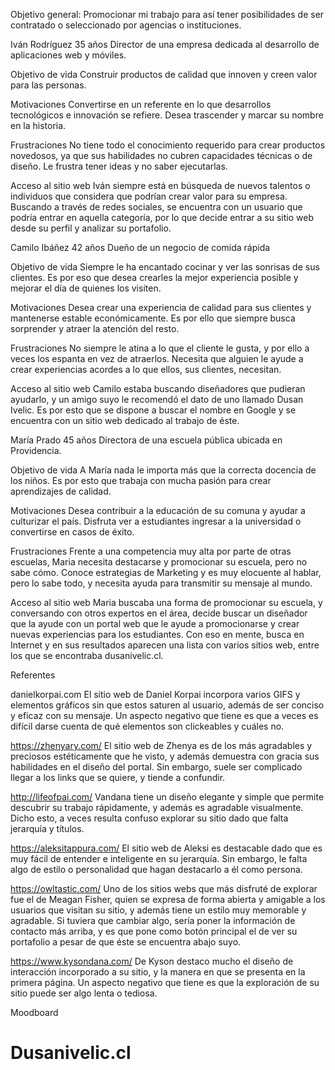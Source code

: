 Objetivo general:
Promocionar mi trabajo para así tener posibilidades de ser contratado o seleccionado por agencias o instituciones.



Iván Rodríguez 
35 años
Director de una empresa dedicada al desarrollo de aplicaciones web y móviles.

Objetivo de vida
Construir productos de calidad que innoven y creen valor para las personas.

Motivaciones
Convertirse en un referente en lo que desarrollos tecnológicos e innovación se refiere. Desea trascender y marcar su nombre en la historia.

Frustraciones
No tiene todo el conocimiento requerido para crear productos novedosos, ya que sus habilidades no cubren capacidades técnicas o de diseño. Le frustra tener ideas y no saber ejecutarlas.

Acceso al sitio web
Iván siempre está en búsqueda de nuevos talentos o individuos que considera que podrían crear valor para su empresa. Buscando a través de redes sociales, se encuentra con un usuario que podría entrar en aquella categoría, por lo que decide entrar a su sitio web desde su perfil y analizar su portafolio.

Camilo Ibáñez 
42 años
Dueño de un negocio de comida rápida

Objetivo de vida
Siempre le ha encantado cocinar y ver las sonrisas de sus clientes. Es por eso que desea crearles la mejor experiencia posible y mejorar el día de quienes los visiten.

Motivaciones
Desea crear una experiencia de calidad para sus clientes y mantenerse estable económicamente. Es por ello que siempre busca sorprender y atraer la atención del resto.

Frustraciones
No siempre le atina a lo que el cliente le gusta, y por ello a veces los espanta en vez de atraerlos. Necesita que alguien le ayude a crear experiencias acordes a lo que ellos, sus clientes, necesitan. 

Acceso al sitio web
Camilo estaba buscando diseñadores que pudieran ayudarlo, y un amigo suyo le recomendó el dato de uno llamado Dusan Ivelic. Es por esto que se dispone a buscar el nombre en Google y se encuentra con un sitio web dedicado al trabajo de éste.

María Prado
45 años
Directora de una escuela pública ubicada en Providencia.

Objetivo de vida
A María nada le importa más que la correcta docencia de los niños. Es por esto que trabaja con mucha pasión para crear aprendizajes de calidad.

Motivaciones
Desea contribuir a la educación de su comuna y ayudar a culturizar el país. Disfruta ver a estudiantes ingresar a la universidad o convertirse en casos de éxito. 

Frustraciones
Frente a una competencia muy alta por parte de otras escuelas, Maria necesita destacarse y promocionar su escuela, pero no sabe cómo. Conoce estrategias de Marketing y es muy elocuente al hablar, pero lo sabe todo, y necesita ayuda para transmitir su mensaje al mundo.

Acceso al sitio web
Maria buscaba una forma de promocionar su escuela, y conversando con otros expertos en el área, decide buscar un diseñador que la ayude con un portal web que le ayude a promocionarse y crear nuevas experiencias para los estudiantes. Con eso en mente, busca en Internet y en sus resultados aparecen una lista con varios sitios web, entre los que se encontraba dusanivelic.cl. 



Referentes

danielkorpai.com 
El sitio web de Daniel Korpai incorpora varios GIFS y elementos gráficos sin que estos saturen al usuario, además de ser conciso y eficaz con su mensaje. Un aspecto negativo que tiene es que a veces es difícil darse cuenta de qué elementos son clickeables y cuáles no.

https://zhenyary.com/
El sitio web de Zhenya es de los más agradables y preciosos estéticamente que he visto, y además demuestra con gracia sus habilidades en el diseño del portal. Sin embargo, suele ser complicado llegar a los links que se quiere, y tiende a confundir.

http://lifeofpai.com/
Vandana tiene un diseño elegante y simple que permite descubrir su trabajo rápidamente, y además es agradable visualmente. Dicho esto, a veces resulta confuso explorar su sitio dado que falta jerarquía y títulos.

https://aleksitappura.com/
El sitio web de Aleksi es destacable dado que es muy fácil de entender e inteligente en su jerarquía. Sin embargo, le falta algo de estilo o personalidad que hagan destacarlo a él como persona.

https://owltastic.com/
Uno de los sitios webs que más disfruté de explorar fue el de Meagan Fisher, quien se expresa de forma abierta y amigable a los usuarios que visitan su sitio, y además tiene un estilo muy memorable y agradable. Si tuviera que cambiar algo, sería poner la información de contacto más arriba, y es que pone como botón principal el de ver su portafolio a pesar de que éste se encuentra abajo suyo. 

https://www.kysondana.com/
De Kyson destaco mucho el diseño de interacción incorporado a su sitio, y la manera en que se presenta en la primera página. Un aspecto negativo que tiene es que la exploración de su sitio puede ser algo lenta o tediosa. 


Moodboard










# Dusanivelic.cl
